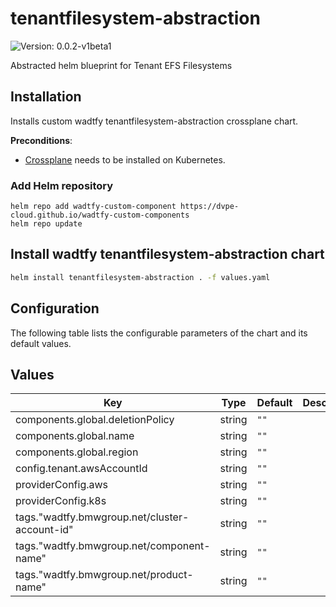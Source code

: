 # tenantfilesystem-abstraction

![Version: 0.0.2-v1beta1](https://img.shields.io/badge/Version-0.0.2--v1beta1-informational?style=flat-square)

Abstracted helm blueprint for Tenant EFS Filesystems

## Installation
Installs custom wadtfy tenantfilesystem-abstraction crossplane chart.

**Preconditions**:
* [Crossplane](https://crossplane.io) needs to be installed on Kubernetes.

### Add Helm repository

```shell
helm repo add wadtfy-custom-component https://dvpe-cloud.github.io/wadtfy-custom-components
helm repo update
```

## Install wadtfy tenantfilesystem-abstraction chart

```sh
helm install tenantfilesystem-abstraction . -f values.yaml
```

## Configuration

The following table lists the configurable parameters of the chart and its default values.

## Values

| Key | Type | Default | Description |
|-----|------|---------|-------------|
| components.global.deletionPolicy | string | `""` |  |
| components.global.name | string | `""` |  |
| components.global.region | string | `""` |  |
| config.tenant.awsAccountId | string | `""` |  |
| providerConfig.aws | string | `""` |  |
| providerConfig.k8s | string | `""` |  |
| tags."wadtfy.bmwgroup.net/cluster-account-id" | string | `""` |  |
| tags."wadtfy.bmwgroup.net/component-name" | string | `""` |  |
| tags."wadtfy.bmwgroup.net/product-name" | string | `""` |  |
